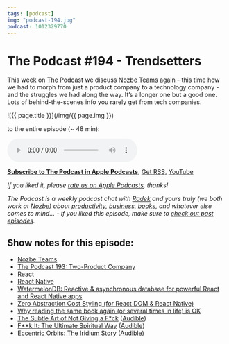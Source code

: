 ```yaml
---
tags: [podcast]
img: "podcast-194.jpg"
podcast: 1012329770
---
```


# The Podcast #194 - Trendsetters

This week on [The Podcast][p] we discuss [Nozbe Teams](https://michael.gratis/nozbeteams) again - this time how we had to morph from just a product company to a technology company - and the struggles we had along the way. It’s a longer one but a good one. Lots of behind-the-scenes info you rarely get from tech companies.

<!--More-->

![{{ page.title }}](/img/{{ page.img }})

 to the entire episode (~ 48 min):

<audio controls>
<source src="https://files.nozbe.com/podcast/194.mp3" type="audio/mpeg">
</audio>

**[Subscribe to The Podcast in Apple Podcasts][i]**, [Get RSS][rss], [YouTube][y]

*If you liked it, please [rate us on Apple Podcasts][i], thanks!*

*The Podcast is a weekly podcast chat with [Radek][r] and yours truly (we both work at [Nozbe][n]) about [productivity](/productivity), [business](/business), [books](/books), and whatever else comes to mind… - if you liked this episode, make sure to [check out past episodes](/podcast).*

## Show notes for this episode:

  * [Nozbe Teams](https://nozbe.com/teams)
  * [The Podcast 193: Two-Product Company](/podcast-193)
  * [React](https://reactjs.org/)
  * [React Native](https://facebook.github.io/react-native/)
  * [WatermelonDB: Reactive & asynchronous database for powerful React and React Native apps](https://github.com/Nozbe/WatermelonDB)
  * [Zero Abstraction Cost Styling (for React DOM & React Native)](https://github.com/Nozbe/zacs)
  * [Why reading the same book again (or several times in life) is OK](https://sliwinski.com/again/)
  * [The Subtle Art of Not Giving a F*ck](https://www.amazon.com/dp/0062457713?tag=sliwinski-20) ([Audible](https://www.audible.com/pd/The-Subtle-Art-of-Not-Giving-a-F-ck-Audiobook/B01I28NFEE?tag=sliwinski-20))
  * [F**k It: The Ultimate Spiritual Way](https://www.amazon.co.uk/F-k-Ultimate-Spiritual-Way/dp/1781802963/) ([Audible](https://www.audible.com/pd/F-k-It-Audiobook/B00IFLFF2Y))
  * [Eccentric Orbits: The Iridium Story](https://www.amazon.com/Eccentric-Orbits-The-Iridium-Story/dp/B01FYA848U/) ([Audible](https://www.audible.com/pd/Eccentric-Orbits-Audiobook/B01FYA7O5O))

[y]: https://michael.gratis/thepodcastyt
[rss]: https://thepodcast.fm/episodes?format=RSS
[e]: /podcast-194

[p]: /podcast
[n]: https://nozbe.com/?a=mike
[r]: https://michael.gratis/radex
[i]: https://michael.gratis/thepodcast
[o]: https://michael.gratis/ipadonly

